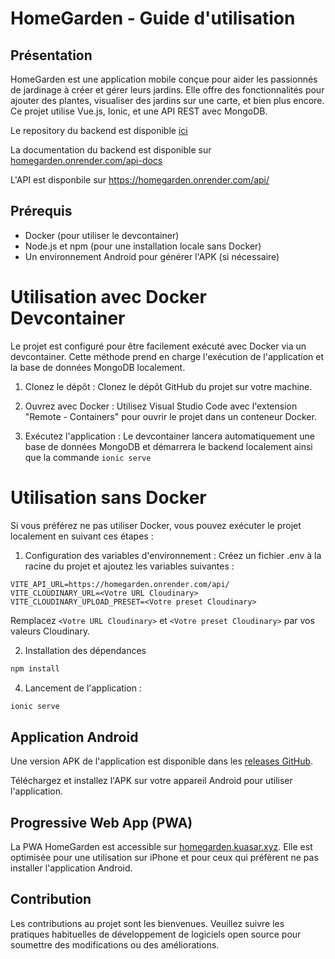 # HomeGarden - Guide d'utilisation
## Présentation

HomeGarden est une application mobile conçue pour aider les passionnés de jardinage à créer et gérer leurs jardins. Elle offre des fonctionnalités pour ajouter des plantes, visualiser des jardins sur une carte, et bien plus encore. Ce projet utilise Vue.js, Ionic, et une API REST avec MongoDB.

Le repository du backend est disponible [ici](https://github.com/kuasar-mknd/archiOweb-api)

La documentation du backend est disponible sur [homegarden.onrender.com/api-docs](https://homegarden.onrender.com/api-docs/)

L'API est disponbile sur https://homegarden.onrender.com/api/

## Prérequis

* Docker (pour utiliser le devcontainer)
* Node.js et npm (pour une installation locale sans Docker)
* Un environnement Android pour générer l'APK (si nécessaire)

# Utilisation avec Docker Devcontainer

Le projet est configuré pour être facilement exécuté avec Docker via un devcontainer. Cette méthode prend en charge l'exécution de l'application et la base de données MongoDB localement.

1. Clonez le dépôt : Clonez le dépôt GitHub du projet sur votre machine.

2. Ouvrez avec Docker : Utilisez Visual Studio Code avec l'extension "Remote - Containers" pour ouvrir le projet dans un conteneur Docker.

3. Exécutez l'application : Le devcontainer lancera automatiquement une base de données MongoDB et démarrera le backend localement ainsi que la commande `ionic serve`
# Utilisation sans Docker

Si vous préférez ne pas utiliser Docker, vous pouvez exécuter le projet localement en suivant ces étapes :

1. Configuration des variables d'environnement : Créez un fichier .env à la racine du projet et ajoutez les variables suivantes :
```env
VITE_API_URL=https://homegarden.onrender.com/api/
VITE_CLOUDINARY_URL=<Votre URL Cloudinary>
VITE_CLOUDINARY_UPLOAD_PRESET=<Votre preset Cloudinary>
```
Remplacez `<Votre URL Cloudinary>` et `<Votre preset Cloudinary>` par vos valeurs Cloudinary.

2. Installation des dépendances
```bash
npm install
```

4. Lancement de l'application :
```bash
ionic serve
```

## Application Android

Une version APK de l'application est disponible dans les [releases GitHub](https://github.com/kuasar-mknd/devMobile/releases). 

Téléchargez et installez l'APK sur votre appareil Android pour utiliser l'application.

## Progressive Web App (PWA)

La PWA HomeGarden est accessible sur [homegarden.kuasar.xyz](https://homegarden.kuasar.xyz). Elle est optimisée pour une utilisation sur iPhone et pour ceux qui préfèrent ne pas installer l'application Android.

## Contribution

Les contributions au projet sont les bienvenues. Veuillez suivre les pratiques habituelles de développement de logiciels open source pour soumettre des modifications ou des améliorations.
